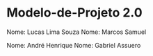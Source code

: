 # Modelo-de-Projeto 2.0

Nome: Lucas Lima Souza Nome: Marcos Samuel

Nome: André Henrique   Nome: Gabriel  Assuero
